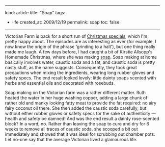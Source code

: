 -----
kind: article
title: "Soap"
tags:
- life
created_at: 2009/12/19
permalink: soap
toc: false
-----

<p>Victorian Farm is back for a short run of <a href="http://www.bbc.co.uk/victorianchristmas/">Christmas specials</a>, which I'm pretty happy about. The episodes are as interesting as ever (for example, I now know the origin of the phrase 'grinding to a halt'), but one thing really made me laugh. A few days before, I had caught a bit of Kirstie Allsopp's Homemade Christmas, where she was making <a href="http://www.channel4.com/4homes/design-style/how-to-guides/how-to-make-soap-09-12-02_p_1.html">soap</a>. Soap making at home basically involves water, caustic soda and a fat, and caustic soda is pretty nasty stuff, as the name suggests. Consequently, they took great precautions when mixing the ingredients, wearing long rubber gloves and safety specs. The end result looked lovely: little dainty soaps scented with herbs and essential oils and decorated with rosebuds.</p>

<p>Soap making on the Victorian farm was a rather different matter. Ruth heated the water in her huge washing copper, adding a large chunk of rather old and manky looking fatty meat to provide the fat required: no airy fairy coconut oil there. She then added the caustic soda carefully, but without either rubber gloves or safety specs for the sake of authenticity &mdash; health and safety be damned! And was the end result a dainty rose-scented block? In a word, no. Rather than leaving the soap to cure and dry for 6 weeks to remove all traces of caustic soda, she scooped a bit out immediately and showed that it was ideal for scrubbing out chamber pots. Let no-one say that the average Victorian lived a glamourous life.</p>



